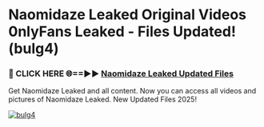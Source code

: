 # Naomidaze Leaked Original Videos 0nlyFans Leaked - Files Updated! (bulg4)

<h3>🔴 CLICK HERE 🌐==►► <a href="https://tinyurl.com/x26r9saj" rel="nofollow">Naomidaze Leaked Updated Files</a></h3>

Get Naomidaze Leaked and all content. Now you can access all videos and pictures of Naomidaze Leaked. New Updated Files 2025!

[![bulg4](https://i.imgur.com/LkgZPqh.gif)](https://tinyurl.com/x26r9saj)
